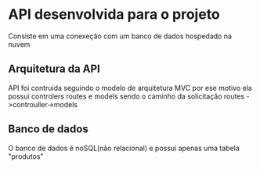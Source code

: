 ﻿# API desenvolvida para o projeto

Consiste em uma conexeção com um banco de dados hospedado na nuvem

## Arquitetura da API
API foi contruida seguindo o modelo de arquitetura MVC
por ese motivo ela possui controlers routes e models
sendo o caminho da solicitação
routes ->controuller->models


## Banco de dados
O banco de dados é noSQL(não relacional) e possui apenas uma tabela "produtos"

